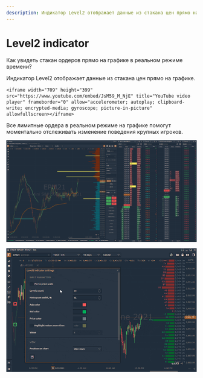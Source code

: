 ```yaml
---
description: Индикатор Level2 отображает данные из стакана цен прямо на графике.
---
```


# Level2 indicator

Как увидеть стакан ордеров прямо на графике в реальном режиме времени? 

Индикатор Level2 отображает данные из стакана цен прямо на графике. 

```text
<iframe width="709" height="399" src="https://www.youtube.com/embed/JsM59_M_NjE" title="YouTube video player" frameborder="0" allow="accelerometer; autoplay; clipboard-write; encrypted-media; gyroscope; picture-in-picture" allowfullscreen></iframe>
```

Все лимитные ордера в реальном режиме на графике помогут моментально отслеживать изменение поведения крупных игроков.

![](../../../../.gitbook/assets/level2%20%281%29.png)

![](../../../../.gitbook/assets/level2-indicator.gif)

